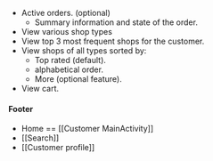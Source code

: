 - Active orders. (optional)
	- Summary information and state of the order.
- View various shop types
- View top 3 most frequent shops for the customer.
- View shops of all types sorted by:
	- Top rated (default).
	- alphabetical order.
	- More (optional feature).
- View cart.
#### Footer
- Home == [[Customer MainActivity]]
- [[Search]]
- [[Customer profile]]